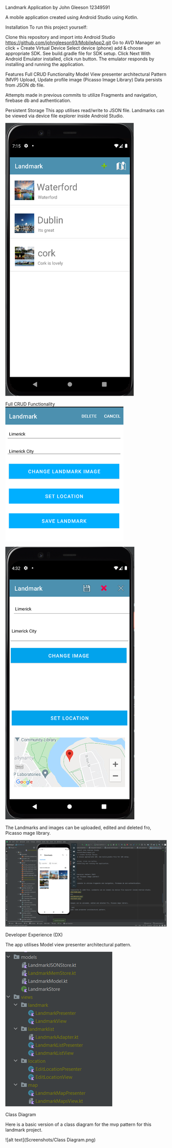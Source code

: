 Landmark Application by John Gleeson 12349591


  A mobile application created using Android Studio using Kotlin.

Installation
  To run this project yourself:

  Clone this repository and import into Android Studio
  https://github.com/johngleeson93/MobileApp2.git
  Go to AVD Manager an click + Create Virtual Device
  Select device (phone) add & choose appropriate SDK. See build.gradle file for SDK setup.
  Click Next
  With Android Emulator installed, click run button.
  The emulator responds by installing and running the application.


Features
  Full CRUD Functionality
  Model View presenter architectural Pattern (MVP)
  Upload, Update profile image (Picasso Image Library)
  Data persists from JSON db file.

  Attempts made in previous commits to utilize Fragments and navigation, firebase db and authentication.

Persistent Storage
  This app utilises read/write to JSON file. Landmarks can be viewed via device file explorer inside Android Studio.

  ![alt text](Screenshots/JSON.png)

Full CRUD Functionality
  ![alt text](Screenshots/Delete.png)

  ![alt text](Screenshots/Edit.png)

  The Landmarks and images can be uploaded, edited and deleted fro, Picasso mage library.

  ![alt text](Screenshots/EditImage.png)

Developer Experience (DX)

  The app utilises Model view presenter architectural pattern.

  ![alt text](Screenshots/MVP.png)

Class Diagram

  Here is a basic version of a class diagram for the mvp pattern for this landmark project. 

  ![alt text](Screenshots/Class Diagram.png)
  
